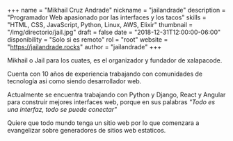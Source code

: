 +++
name = "Mikhail Cruz Andrade"
nickname = "jailandrade"
description = "Programador Web apasionado por las interfaces y los tacos"
skills = "HTML, CSS, JavaScript, Python, Linux, AWS, Elixir"
thumbnail = "/img/directorio/jail.jpg"
draft = false
date = "2018-12-31T12:00:00-06:00"
disponibility = "Solo si es remoto"
rol = "root"
website = "https://jailandrade.rocks"
author = "jailandrade"
+++

Mikhail o Jail para los cuates, es el organizador y fundador de xalapacode.

Cuenta con 10 años de experiencia trabajando con comunidades de tecnología asi como siendo desarrollador web.

Actualmente se encuentra trabajando con Python y Django, React y Angular para construir mejores interfaces web, porque en sus palabras _"Todo es una interfaz, todo se puede conectar"_

Quiere que todo mundo tenga un sitio web por lo que comenzara a evangelizar sobre generadores de sitios web estaticos.
